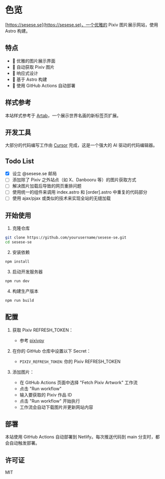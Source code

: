 # 色览

[https://sesese.se](https://sesese.se)，一个优雅的 Pixiv 图片展示网站，使用 Astro 构建。

## 特点

- 🎨 优雅的图片展示界面
- 🔄 自动获取 Pixiv 图片
- 📱 响应式设计
- 🚀 基于 Astro 构建
- 🤖 使用 GitHub Actions 自动部署

## 样式参考

本站样式参考于 [Artab](https://github.com/get-artab/artab)，一个展示世界名画的新标签页扩展。

## 开发工具

大部分的代码编写工作由 [Cursor](https://cursor.sh) 完成，这是一个强大的 AI 驱动的代码编辑器。

## Todo List

- [x] 设立 @sesese.se 邮局
- [ ] 添加除了 Pixiv 之外站点（如 X、Danbooru 等）的图片获取方式
- [ ] 解决图片加载后导致的网页重排问题
- [ ] 使用统一的组件来调用 index.astro 和 [order].astro 中重复的代码部分
- [ ] 使用 ajax/pjax 或类似的技术来实现全站的无缝加载

## 开始使用

1. 克隆仓库
```bash
git clone https://github.com/yourusername/sesese-se.git
cd sesese-se
```

2. 安装依赖
```bash
npm install
```

3. 启动开发服务器
```bash
npm run dev
```

4. 构建生产版本
```bash
npm run build
```

## 配置

1. 获取 Pixiv REFRESH_TOKEN：
   - 参考 [pixivpy](https://github.com/upbit/pixivpy)

2. 在你的 GitHub 仓库中设置以下 Secret：
   - `PIXIV_REFRESH_TOKEN`: 你的 Pixiv REFRESH_TOKEN

3. 添加图片：
   - 在 GitHub Actions 页面中选择 "Fetch Pixiv Artwork" 工作流
   - 点击 "Run workflow"
   - 输入要获取的 Pixiv 作品 ID
   - 点击 "Run workflow" 开始执行
   - 工作流会自动下载图片并更新网站内容

## 部署

本站使用 GitHub Actions 自动部署到 Netlify。每次推送代码到 main 分支时，都会自动触发部署。

## 许可证

MIT 